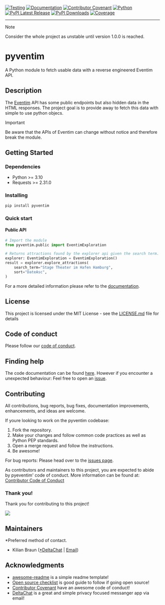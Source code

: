 [![Testing](https://github.com/kggx/pyventim/actions/workflows/testing.yml/badge.svg?branch=main)](https://github.com/kggx/pyventim/actions/workflows/testing.yml)
[![Documentation](https://github.com/kggx/pyventim/actions/workflows/docs.yml/badge.svg?branch=main)](https://github.com/kggx/pyventim/actions/workflows/docs.yml)
[![Contributor Covenant](https://img.shields.io/badge/Contributor%20Covenant-2.1-4baaaa.svg)](code_of_conduct.md)
[![Python](https://img.shields.io/pypi/pyversions/pyventim?label=Python)](https://pypi.org/project/pyventim/)
[![PyPI Latest Release](https://img.shields.io/pypi/v/pyventim.svg?label=PyPI)](https://pypi.org/project/pyventim/)
[![PyPI Downloads](https://img.shields.io/pypi/dm/pyventim.svg?label=PyPI%20downloads)](https://pypi.org/project/pyventim/)
[![Coverage](https://codecov.io/github/kggx/pyventim/coverage.svg?branch=main)](https://app.codecov.io/github/kggx/pyventim)

---

> [!NOTE]
> Consider the whole project as unstable until version 1.0.0 is reached.

# pyventim

A Python module to fetch usable data with a reverse engineered Eventim API.

## Description

The [Eventim](https://www.eventim.com/) API has some public endpoints but also hidden data in the HTML responses. The project goal is to provide away to fetch this data with simple to use python objecs.

> [!IMPORTANT]
> Be aware that the APIs of Eventim can change without notice and therefore break the module.

## Getting Started

### Dependencies

- Python >= 3.10
- Requests >= 2.31.0

### Installing

```bash
pip install pyventim
```

### Quick start

#### Public API

```python
# Import the module
from pyventim.public import EventimExploration

# Returns attractions found by the explorer api given the search term.
explorer: EventimExploration = EventimExploration()
result = explorer.explore_attractions(
    search_term="Stage Theater im Hafen Hamburg",
    sort="DateAsc",
)
```

For a more detailed information please refer to the [documentation](https://kggx.github.io/pyventim/pyventim.html).

## License

This project is licensed under the MIT License - see the [LICENSE.md](LICENSE.md) file for details

## Code of conduct

Please follow our [code of conduct](CODE_OF_CONDUCT.md).

## Finding help

The code documentation can be found [here](https://kggx.github.io/pyventim/pyventim.html). However if you encounter a unexpected behaviour: Feel free to open an [issue](https://github.com/kggx/pyventim/issues).

## Contributing

All contributions, bug reports, bug fixes, documentation improvements, enhancements, and ideas are welcome.

If youre looking to work on the pyventim codebase:

1. Fork the repository.
1. Make your changes and follow common code practices as well as Python PEP standards.
1. Open a merge request and follow the instructions.
1. Be awesome!

For bug reports: Please head over to the [issues page](https://github.com/kggx/pyventim/issues).

As contributors and maintainers to this project, you are expected to abide by pyeventim' code of conduct. More information can be found at: [Contributor Code of Conduct](CODE_OF_CONDUCT.md)

### Thank you!

Thank you for contributing to this project!

<a href="https://github.com/kggx/pyventim/graphs/contributors">
  <img src="https://contrib.rocks/image?repo=kggx/pyventim"/>
</a>

## Maintainers

\*Preferred method of contact.

- Kilian Braun ([\*DeltaChat](https://i.delta.chat/#97C62CBA0454D4E4FFA475DEA0177351147E5B3E&a=tyzcvpuoz%40nine.testrun.org&n=Kilian&i=isE8C2JZ1IA&s=-_KJ9JqJdSt) | [Email](mailto:hello@kilianbraun.de?subject=PYVENTIM%3A%20General%20question%20about%20the%20project))

## Acknowledgments

- [awesome-readme](https://github.com/matiassingers/awesome-readme) is a simple readme template!
- [Open source checklist](https://dev.to/zt4ff_1/setting-up-your-github-repository-for-open-source-development-43ce) is good guide to follow if going open source!
- [Contributor Covenant](https://www.contributor-covenant.org) have an awesome code of conduct!
- [DeltaChat](https://delta.chat/) is a great and simple privacy focused messanger app via email!
